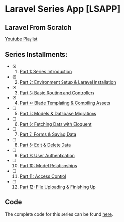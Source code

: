 # Laravel Series App [LSAPP]

## Laravel From Scratch

[Youtube Playlist](https://www.youtube.com/playlist?list=PLillGF-RfqbYhQsN5WMXy6VsDMKGadrJ-)

## Series Installments:

-   [x] 1. [Part 1: Series Introduction](https://youtu.be/EU7PRmCpx-0)

-   [x] 2. [Part 2: Environment Setup & Laravel Installation](https://youtu.be/H3uRXvwXz1o)

-   [x] 3. [Part 3: Basic Routing and Controllers](https://youtu.be/sLFNVXY0APk)

-   [x] 4. [Part 4: Blade Templating & Compiling Assets](https://youtu.be/bSG2YMqJJys)

-   [ ] 5. [Part 5: Models & Database Migrations](https://youtu.be/neSHAWdE44c)

-   [ ] 6. [Part 6: Fetching Data with Eloquent]()

-   [ ] 7. [Part 7: Forms & Saving Data]()

-   [ ] 8. [Part 8: Edit & Delete Data]()

-   [ ] 9. [Part 9: User Authentication]()

-   [ ] 10. [Part 10: Model Relationships]()

-   [ ] 11. [Part 11: Access Control]()

-   [ ] 12. [Part 12: File Uploading & Finishing Up]()

## Code

The complete code for this series can be found [here](https://github.com/bradtraversy/lsapp).
